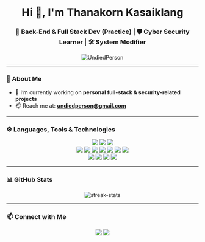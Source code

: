 <h1 align="center">Hi 👋, I'm Thanakorn Kasaiklang</h1>
<h3 align="center">🔧 Back-End & Full Stack Dev (Practice) | 🛡️ Cyber Security Learner | 🛠️ System Modifier</h3>

<p align="center">
  <img src="https://komarev.com/ghpvc/?username=UndiedPerson&label=Profile%20views&color=0e75b6&style=flat" alt="UndiedPerson" />
</p>

---

### 🚀 About Me

- 🔭 I’m currently working on **personal full-stack & security-related projects**  
- 📫 Reach me at: **undiedperson@gmail.com**

---

### ⚙️ Languages, Tools & Technologies

<p align="center">
  <img src="https://img.icons8.com/?size=100&id=101665&format=png&color=000000" />
  <img src="https://img.icons8.com/?size=100&id=38792&format=png&color=000000" />
  <img src="https://github.com/user-attachments/assets/23278218-9bd0-47b9-97bb-d631375bc0e8">
  <br/>
  <img src="https://img.icons8.com/?size=100&id=D2Hi2VkJSi33&format=png&color=000000/">
  <img src="https://img.icons8.com/?size=100&id=YjeKwnSQIBUq&format=png&color=000000"/>
  <img src="https://img.icons8.com/?size=100&id=13679&format=png&color=000000"/>
  <img src="https://img.icons8.com/?size=100&id=0FC8MqL9J16f&format=png&color=000000" />
  <img src="https://img.icons8.com/?size=100&id=Xf1sHBmY73hA&format=png&color=000000"/>
  <img src="https://img.icons8.com/?size=100&id=13441&format=png&color=000000"/>
  <img src= "https://img.icons8.com/?size=100&id=8kgqBk4Qgj9P&format=png&color=000000"/>
<!--   <img src="https://img.shields.io/badge/C-00599C?logo=c&logoColor=white" /> -->
<!--   <img src="https://img.shields.io/badge/C%23-239120?logo=csharp&logoColor=white" /> -->
  <br/>
  <img src="https://img.icons8.com/?size=100&id=40670&format=png&color=000000"/>
  <img src="https://img.icons8.com/?size=100&id=asWSSTBrDlTW&format=png&color=000000" />
  <img src="https://img.icons8.com/?size=100&id=J6KcaRLsTgpZ&format=png&color=000000"/>
  <img src="https://cdn.brandfetch.io/iddQCDuFIW/w/400/h/400/theme/dark/icon.png?c=1bxid64Mup7aczewSAYMX&t=1744345016328">
</p>

---

### 📊 GitHub Stats

<p align="center">
  <img src="https://github-readme-streak-stats.herokuapp.com/?user=UndiedPerson&theme=radical" alt="streak-stats"/>
</p>

---

### 📫 Connect with Me

<p align="center">
  <a href="mailto:undiedperson@gmail.com"><img src= "https://img.icons8.com/?size=100&id=P7UIlhbpWzZm&format=png&color=000000" /></a>
  <a href="https://linkedin.com/in/thanakorn-kasaiklang-4a63472a4" target="_blank"><img src="https://img.shields.io/badge/LinkedIn-0A66C2?logo=linkedin&logoColor=white" /></a>
</p>
